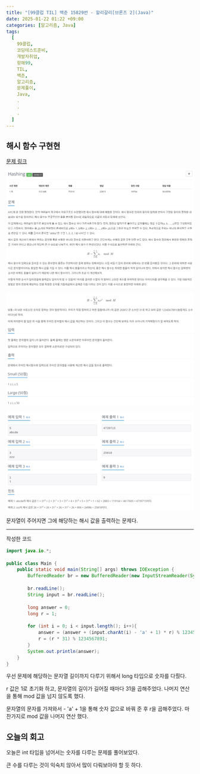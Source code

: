 ```yaml
---
title: "[99클럽 TIL] 백준 15829번 - 할리갈리[브론즈 2](Java)"
date: 2025-01-22 01:22 +09:00
categories: [알고리즘, Java]
tags:
  [
    99클럽,
    코딩테스트준비,
    개발자취업,
    항해99,
    TIL,
    백준,
    알고리즘,
    문제풀이,
    Java,
    .
    .
    .
  ]
---
```


## 해시 함수 구현현

[문제 링크](https://www.acmicpc.net/problem/15829)

![문제 설명](https://github.com/jungi0531/images/blob/main/99club_02/algorithm_99club2_07_01.png?raw=true)

![문제 설명](https://github.com/jungi0531/images/blob/main/99club_02/algorithm_99club2_07_02.png?raw=true)

![문제 설명](https://github.com/jungi0531/images/blob/main/99club_02/algorithm_99club2_07_03.png?raw=true)

문자열이 주어지면 그에 해당하는 해시 값을 출력하는 문제다.

---

작성한 코드

```java
import java.io.*;

public class Main {
    public static void main(String[] args) throws IOException {
        BufferedReader br = new BufferedReader(new InputStreamReader(System.in));

        br.readLine();
        String input = br.readLine();

        long answer = 0;
        long r = 1;

        for (int i = 0; i < input.length(); i++){
            answer = (answer + (input.charAt(i) - 'a' + 1) * r) % 1234567891;
            r = (r * 31) % 1234567891;
        }
        System.out.println(answer);
    }
}
```

우선 문제에 해당하는 문자열 길이까지 다루기 위해서 long 타입으로 숫자를 다뤘다.

r 값은 1로 초기화 하고, 문자열의 길이가 길어질 때마다 31을 곱해주었다. 나머지 연산을 통해 mod 값을 넘지 않도록 했다.

문자열의 문자를 가져와서 - 'a' + 1을 통해 숫자 값으로 바꿔 준 후 r을 곱해주었다. 마찬가지로 mod 값을 나머지 연산 했다.

## 오늘의 회고

오늘은 int 타입을 넘어서는 숫자를 다루는 문제를 풀어보았다.

큰 수를 다루는 것이 익숙치 않아서 많이 다뤄보아야 할 듯 하다.